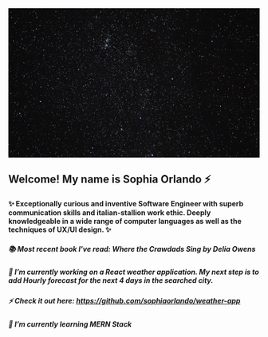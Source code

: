 <img align="center" width="900" height="300" src="/assets/spaceDigitalWorld.gif">

<!-- ![profile pict](/assets/movingprof.gif)  -->
<!-- <img float="left" width="200" height="200" src="/assets/flower.gif"> -->

## Welcome! My name is Sophia Orlando ⚡ 

#### ✨  Exceptionally curious and inventive Software Engineer with superb communication skills and italian-stallion work ethic. Deeply knowledgeable in a wide range of computer languages as well as the techniques of UX/UI design. ✨ <br />

##### 📚 Most recent book I've read: Where the Crawdads Sing by Delia Owens

##### 🔭 I’m currently working on a React weather application. My next step is to add Hourly forecast for the next 4 days in the searched city.
   ##### ⚡ Check it out here: https://github.com/sophiaorlando/weather-app
##### 🌱 I’m currently learning MERN Stack

<!-- this is a green color block>
- ![#c5f015](https://via.placeholder.com/15/c5f015/000000?text=+) 
<!--
**sophiaorlando/sophiaorlando** is a ✨ _special_ ✨ repository because its `README.md` (this file) appears on your GitHub profile.

Here are some ideas to get you started:

- 🔭 I’m currently working on ...
- 🌱 I’m currently learning ...
- 👯 I’m looking to collaborate on ...
- 🤔 I’m looking for help with ...
- 💬 Ask me about ...
- 📫 How to reach me: ...
- 😄 Pronouns: ...
- ⚡ Fun fact: ...
-->
